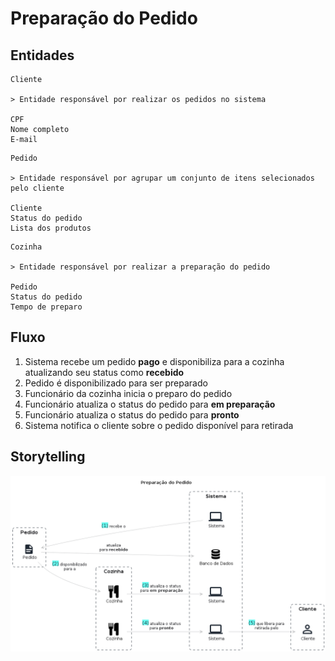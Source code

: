 # Preparação do Pedido

## Entidades

```
Cliente

> Entidade responsável por realizar os pedidos no sistema

CPF
Nome completo
E-mail
```

```
Pedido

> Entidade responsável por agrupar um conjunto de itens selecionados pelo cliente

Cliente
Status do pedido
Lista dos produtos
```

```
Cozinha

> Entidade responsável por realizar a preparação do pedido

Pedido
Status do pedido
Tempo de preparo
```

## Fluxo

1. Sistema recebe um pedido **pago** e disponibiliza para a cozinha atualizando seu status como **recebido**
2. Pedido é disponibilizado para ser preparado
3. Funcionário da cozinha inicia o preparo do pedido
4. Funcionário atualiza o status do pedido para **em preparação** 
4. Funcionário atualiza o status do pedido para **pronto**
5. Sistema notifica o cliente sobre o pedido disponível para retirada

## Storytelling

![fluxo_storytelling](./preparacao_pedido.png)